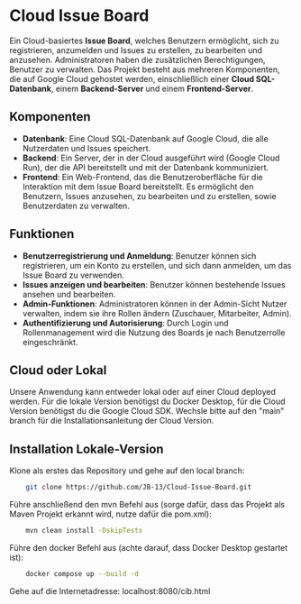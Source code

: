 # Cloud Issue Board

Ein Cloud-basiertes **Issue Board**, welches Benutzern ermöglicht, sich zu registrieren, anzumelden und Issues zu erstellen, zu bearbeiten und anzusehen. Administratoren haben die zusätzlichen Berechtigungen, Benutzer zu verwalten. Das Projekt besteht aus mehreren Komponenten, die auf Google Cloud gehostet werden, einschließlich einer **Cloud SQL-Datenbank**, einem **Backend-Server** und einem **Frontend-Server**.

## Komponenten

- **Datenbank**: Eine Cloud SQL-Datenbank auf Google Cloud, die alle Nutzerdaten und Issues speichert.
- **Backend**: Ein Server, der in der Cloud ausgeführt wird (Google Cloud Run), der die API bereitstellt und mit der Datenbank kommuniziert.
- **Frontend**: Ein Web-Frontend, das die Benutzeroberfläche für die Interaktion mit dem Issue Board bereitstellt. Es ermöglicht den Benutzern, Issues anzusehen, zu bearbeiten und zu erstellen, sowie Benutzerdaten zu verwalten.

## Funktionen

- **Benutzerregistrierung und Anmeldung**: Benutzer können sich registrieren, um ein Konto zu erstellen, und sich dann anmelden, um das Issue Board zu verwenden.
- **Issues anzeigen und bearbeiten**: Benutzer können bestehende Issues ansehen und bearbeiten.
- **Admin-Funktionen**: Administratoren können in der Admin-Sicht Nutzer verwalten, indem sie ihre Rollen ändern (Zuschauer, Mitarbeiter, Admin).
- **Authentifizierung und Autorisierung**: Durch Login und Rollenmanagement wird die Nutzung des Boards je nach Benutzerrolle eingeschränkt.

## Cloud oder Lokal
Unsere Anwendung kann entweder lokal oder auf einer Cloud deployed werden.
Für die lokale Version benötigst du Docker Desktop, für die Cloud Version benötigst du die Google Cloud SDK.
Wechsle bitte auf den "main" branch für die Installationsanleitung der Cloud Version.

## Installation Lokale-Version

Klone als erstes das Repository und gehe auf den local branch:

```bash
    git clone https://github.com/JB-13/Cloud-Issue-Board.git
```

Führe anschließend den mvn Befehl aus (sorge dafür, dass das Projekt als Maven Projekt erkannt wird, nutze dafür die pom.xml):

```bash
    mvn clean install -DskipTests
```

Führe den docker Befehl aus (achte darauf, dass Docker Desktop gestartet ist):

```bash
    docker compose up --build -d
```

Gehe auf die Internetadresse: localhost:8080/cib.html
